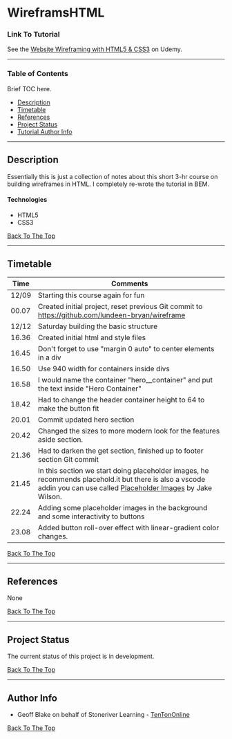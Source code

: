 
# WireframsHTML

### Link To Tutorial

See the [Website Wireframing with HTML5 & CSS3]( https://www.udemy.com/course/website-wireframing-with-html5-css3/) on Udemy.

---

### Table of Contents

Brief TOC  here.
- [Description](#description)
- [Timetable](#timetable)
- [References](#references)
- [Project Status](#project-status)
- [Tutorial Author Info](#author-info)

---

## Description

Essentially this is just a collection of notes about this short 3-hr course on building wireframes in HTML. I completely re-wrote the tutorial in BEM.

#### Technologies

- HTML5
- CSS3

[Back To The Top](#wireframeshtml)

---

## Timetable


Time | Comments
-----|---------
12/09| Starting this course again for fun
00.07| Created initial project, reset previous Git commit to https://github.com/lundeen-bryan/wireframe
12/12 | Saturday building the basic structure
16.36 | Created initial html and style files
16.45 | Don't forget to use "margin 0 auto" to center elements in a div
16.50 | Use 940 width for containers inside divs
16.58 | I would name the container "hero__container" and put the text inside "Hero Container"
18.42 | Had to change the header container height to 64 to make the button fit
20.01 | Commit updated hero section
20.42 | Changed the sizes to more modern look for the features aside section.
21.36 | Had to darken the get section, finished up to footer section Git commit
21.45 | In this section we start doing placeholder images, he recommends placehold.it but there is also a vscode addin you can use called [Placeholder Images](https://marketplace.visualstudio.com/items?itemName=JakeWilson.vscode-placeholder-images) by Jake Wilson.
22.24 | Adding some placeholder images in the background and some interactivity to buttons
23.08 | Added button roll-over effect with linear-gradient color changes.

[Back To The Top](#wireframeshtml)

---

## References

None

[Back To The Top](#wireframeshtml)

---

## Project Status

The current status of this project is in development.

[Back To The Top](#wireframeshtml)

---

## Author Info

- Geoff Blake on behalf of Stoneriver Learning - [TenTonOnline]( https://www.tentononline.com/)

[Back To The Top](#wireframeshtml)

